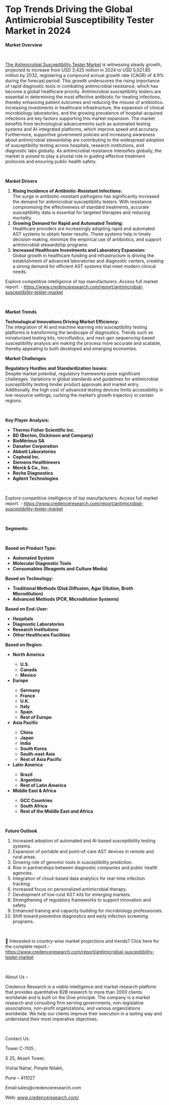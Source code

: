 # Top Trends Driving the Global Antimicrobial Susceptibility Tester Market in 2024


<p><strong>Market Overview</strong></p>
<p><strong>&nbsp;</strong></p>
<p><a href="https://www.credenceresearch.com/report/antimicrobial-susceptibility-tester-market">The Antimicrobial Susceptibility Tester Market</a> is witnessing steady growth, projected to increase from USD 3,425 million in 2024 to USD 5,021.85 million by 2032, registering a compound annual growth rate (CAGR) of 4.9% during the forecast period. This growth underscores the rising importance of rapid diagnostic tools in combating antimicrobial resistance, which has become a global healthcare priority. Antimicrobial susceptibility testers are essential in determining the most effective antibiotic for treating infections, thereby enhancing patient outcomes and reducing the misuse of antibiotics. Increasing investments in healthcare infrastructure, the expansion of clinical microbiology laboratories, and the growing prevalence of hospital-acquired infections are key factors supporting this market expansion. The market benefits from technological advancements such as automated testing systems and AI-integrated platforms, which improve speed and accuracy. Furthermore, supportive government policies and increasing awareness about antimicrobial stewardship are contributing to the widespread adoption of susceptibility testing across hospitals, research institutions, and diagnostic labs globally. As antimicrobial resistance intensifies globally, the market is poised to play a pivotal role in guiding effective treatment protocols and ensuring public health safety.</p>
<p>&nbsp;</p>
<p><strong>Market Drivers</strong></p>
<ol>
<li><strong> Rising Incidence of Antibiotic-Resistant Infections:</strong><br /> The surge in antibiotic-resistant pathogens has significantly increased the demand for antimicrobial susceptibility testers. With resistance compromising the effectiveness of standard treatments, accurate susceptibility data is essential for targeted therapies and reducing mortality.</li>
<li><strong> Growing Demand for Rapid and Automated Testing:</strong><br /> Healthcare providers are increasingly adopting rapid and automated AST systems to obtain faster results. These systems help in timely decision-making, minimize the empirical use of antibiotics, and support antimicrobial stewardship programs.</li>
<li><strong> Increased Healthcare Investments and Laboratory Expansion:</strong><br /> Global growth in healthcare funding and infrastructure is driving the establishment of advanced laboratories and diagnostic centers, creating a strong demand for efficient AST systems that meet modern clinical needs.</li>
</ol>
<p>Explore competitive intelligence of top manufacturers: Access full market report. - <a href="https://www.credenceresearch.com/report/antimicrobial-susceptibility-tester-market">https://www.credenceresearch.com/report/antimicrobial-susceptibility-tester-market</a></p>
<p><strong>&nbsp;</strong></p>
<p><strong>Market Trends</strong></p>
<p><strong>Technological Innovations Driving Market Efficiency:</strong><br /> The integration of AI and machine learning into susceptibility testing platforms is transforming the landscape of diagnostics. Trends such as miniaturized testing kits, microfluidics, and next-gen sequencing-based susceptibility analysis are making the process more accurate and scalable, thereby appealing to both developed and emerging economies.</p>
<p><strong>Market Challenges</strong></p>
<p><strong>Regulatory Hurdles and Standardization Issues:</strong><br /> Despite market potential, regulatory frameworks pose significant challenges. Variations in global standards and guidelines for antimicrobial susceptibility testing hinder product approvals and market entry. Additionally, the high cost of advanced testing devices limits accessibility in low-resource settings, curbing the market&rsquo;s growth trajectory in certain regions.</p>
<p><strong>&nbsp;</strong></p>
<p><strong>Key Player Analysis:</strong></p>
<ul>
<li><strong>Thermo Fisher Scientific Inc.</strong></li>
<li><strong>BD (Becton, Dickinson and Company)</strong></li>
<li><strong>BioM&eacute;rieux SA</strong></li>
<li><strong>Danaher Corporation</strong></li>
<li><strong>Abbott Laboratories</strong></li>
<li><strong>Cepheid Inc.</strong></li>
<li><strong>Siemens Healthineers</strong></li>
<li><strong>Merck &amp; Co., Inc.</strong></li>
<li><strong>Roche Diagnostics</strong></li>
<li><strong>Agilent Technologies</strong></li>
</ul>
<p><strong>&nbsp;</strong></p>
<p>Explore competitive intelligence of top manufacturers: Access full market report. - <a href="https://www.credenceresearch.com/report/antimicrobial-susceptibility-tester-market">https://www.credenceresearch.com/report/antimicrobial-susceptibility-tester-market</a></p>
<p><strong>&nbsp;</strong></p>
<p><strong>Segments:</strong></p>
<p><strong>&nbsp;</strong></p>
<p><strong>Based on Product Type:</strong></p>
<ul>
<li><strong>Automated System</strong></li>
<li><strong>Molecular Diagnostic Tools</strong></li>
<li><strong>Consumables (Reagents and Culture Media)</strong></li>
</ul>
<p><strong>Based on Technology:</strong></p>
<ul>
<li><strong>Traditional Methods (Disk Diffusion, Agar Dilution, Broth Microdilution)</strong></li>
<li><strong>Advanced Methods (PCR, Microdilution Systems)</strong></li>
</ul>
<p><strong>Based on End-User:</strong></p>
<ul>
<li><strong>Hospitals</strong></li>
<li><strong>Diagnostic Laboratories</strong></li>
<li><strong>Research Institutions</strong></li>
<li><strong>Other Healthcare Facilities</strong></li>
</ul>
<p><strong>Based on Region:</strong></p>
<ul>
<li><strong>North America</strong></li>
<ul>
<li><strong>U.S.</strong></li>
<li><strong>Canada</strong></li>
<li><strong>Mexico</strong></li>
</ul>
<li><strong>Europe</strong></li>
<ul>
<li><strong>Germany</strong></li>
<li><strong>France</strong></li>
<li><strong>U.K.</strong></li>
<li><strong>Italy</strong></li>
<li><strong>Spain</strong></li>
<li><strong>Rest of Europe</strong></li>
</ul>
<li><strong>Asia Pacific</strong></li>
<ul>
<li><strong>China</strong></li>
<li><strong>Japan</strong></li>
<li><strong>India</strong></li>
<li><strong>South Korea</strong></li>
<li><strong>South-east Asia</strong></li>
<li><strong>Rest of Asia Pacific</strong></li>
</ul>
<li><strong>Latin America</strong></li>
<ul>
<li><strong>Brazil</strong></li>
<li><strong>Argentina</strong></li>
<li><strong>Rest of Latin America</strong></li>
</ul>
<li><strong>Middle East &amp; Africa</strong></li>
<ul>
<li><strong>GCC Countries</strong></li>
<li><strong>South Africa</strong></li>
<li><strong>Rest of the Middle East and Africa</strong></li>
</ul>
</ul>
<p><strong>&nbsp;</strong></p>
<p><strong>Future Outlook </strong></p>
<ol>
<li>Increased adoption of automated and AI-based susceptibility testing systems.</li>
<li>Expansion of portable and point-of-care AST devices in remote and rural areas.</li>
<li>Growing role of genomic tools in susceptibility prediction.</li>
<li>Rise in partnerships between diagnostic companies and public health agencies.</li>
<li>Integration of cloud-based data analytics for real-time infection tracking.</li>
<li>Increased focus on personalized antimicrobial therapy.</li>
<li>Development of low-cost AST kits for emerging markets.</li>
<li>Strengthening of regulatory frameworks to support innovation and safety.</li>
<li>Enhanced training and capacity-building for microbiology professionals.</li>
<li>Shift toward preventive diagnostics and early infection screening programs.</li>
</ol>
<p><strong>&nbsp;</strong></p>
<p>📌 Interested in country-wise market projections and trends? Click here for the complete report.- <a href="https://www.credenceresearch.com/report/antimicrobial-susceptibility-tester-market">https://www.credenceresearch.com/report/antimicrobial-susceptibility-tester-market</a></p>
<p>&nbsp;</p>
<p>About Us &ndash;</p>
<p>Credence Research is a viable intelligence and market research platform that provides quantitative B2B research to more than 2000 clients worldwide and is built on the Give principle. The company is a market research and consulting firm serving governments, non-legislative associations, non-profit organizations, and various organizations worldwide. We help our clients improve their execution in a lasting way and understand their most imperative objectives.</p>
<p>&nbsp;</p>
<p>Contact Us:</p>
<p>Tower C-1105 ,</p>
<p>S 25, Akash Tower,</p>
<p>Vishal Nahar, Pimple Nilakh,</p>
<p>Pune &ndash; 411027</p>
<p>Email:sales@credenceresearch.com</p>
<p>Web: <a href="http://www.credenceresearch.com/">www.credenceresearch.com/</a></p>
